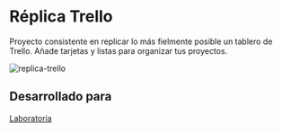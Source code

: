# Réplica Trello

Proyecto consistente en replicar lo más fielmente posible un tablero de Trello. Añade tarjetas y listas para organizar tus proyectos.

![replica-trello](https://user-images.githubusercontent.com/39274737/47269613-d13a2880-d536-11e8-8168-0c84fc65ec92.PNG)

## Desarrollado para
[Laboratoria](http://www.laboratoria.la/) 